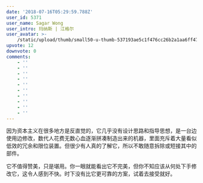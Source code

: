 ```yaml
---
date: '2018-07-16T05:29:59.788Z'
user_id: 5371
user_name: Sagar Wong
user_intro: 玛纳斯 | 江格尔
user_avatar: >-
    /static/upload/thumb/small50-u-thumb-537193ae5c1f476cc26b2a1aa6ff474ff5daab7d4e59.png
upvote: 12
downvote: 0
comments:
    - ''
    - ''
    - ''
    - ''
    - ''
    - ''
    - ''
    - ''
    - ''
    - ''
---
```


因为资本主义在很多地方是反直觉的，它几乎没有设计思路和指导思想，是一台边使用边修改，数代人花费无数心血逐渐拼凑制造出来的机器，里面充斥着大量看似低效的冗余和限位装置。但很少有人真的了解它，所以不敢随意拆除或短接其中的部件。

它不值得赞美，只是堪用。你一眼就能看出它不完美，但你不知应该从何处下手修改它，这令人感到不快。时下没有比它更可靠的方案，试着去接受就好。
